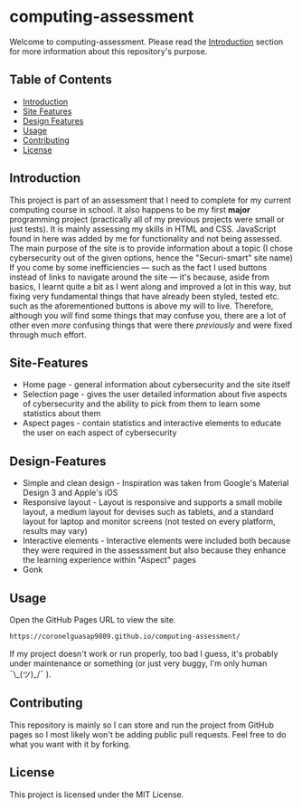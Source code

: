 # computing-assessment
Welcome to computing-assessment. Please read the [Introduction](#introduction) section for more information about this repository's purpose.
## Table of Contents
- [Introduction](#introduction)
- [Site Features](#site-features)
- [Design Features](#design-features)
- [Usage](#usage)
- [Contributing](#contributing)
- [License](#license)

## Introduction
This project is part of an assessment that I need to complete for my current computing course in school. It also happens to be my first **major** programming project (practically all of my previous projects were small or just tests). It is mainly assessing my skills in HTML and CSS. JavaScript found in here was added by me for functionality and not being assessed. The main purpose of the site is to provide information about a topic (I chose cybersecurity out of the given options, hence the "Securi-smart" site name) <br> If you come by some inefficiencies &mdash; such as the fact I used buttons instead of links to navigate around the site &mdash; it's because, aside from basics, I learnt quite a bit as I went along and improved a lot in this way, but fixing very fundamental things that have already been styled, tested etc. such as the aforementioned buttons is above my will to live. Therefore, although you *will* find some things that may confuse you, there are a lot of other even *more* confusing things that were there *previously* and were fixed through much effort.

## Site-Features
- Home page - general information about cybersecurity and the site itself
- Selection page - gives the user detailed information about five aspects of cybersecurity and the ability to pick from them to learn some statistics about them
- Aspect pages - contain statistics and interactive elements to educate the user on each aspect of cybersecurity

## Design-Features
- Simple and clean design - Inspiration was taken from Google's Material Design 3 and Apple's iOS
- Responsive layout - Layout is responsive and supports a small mobile layout, a medium layout for devises such as tablets, and a standard layout for laptop and monitor screens (not tested on every platform, results may vary)
- Interactive elements - Interactive elements were included both because they were required in the assesssment but also because they enhance the learning experience within "Aspect" pages
- Gonk

## Usage
Open the GitHub Pages URL to view the site. 

```sh
https://coronelguasap9809.github.io/computing-assessment/
```

If my project doesn't work or run properly, too bad I guess, it's probably under maintenance or something (or just very buggy, I'm only human ¯\\\_(ツ)_/¯ ).

## Contributing
This repository is mainly so I can store and run the project from GitHub pages so I most likely won't be adding public pull requests. Feel free to do what you want with it by forking.

## License
This project is licensed under the MIT License.
